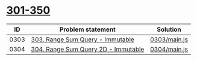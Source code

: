# [301-350](https://leetcode.com/problemset/all/#page-8)


| ID   | Problem statement                                                                                  | Solution                     |
|------|----------------------------------------------------------------------------------------------------|------------------------------|
| 0303 | [303. Range Sum Query - Immutable](https://leetcode.com/problems/range-sum-query-immutable/)       | [0303/main.js](0303/main.js) |
| 0304 | [304. Range Sum Query 2D - Immutable](https://leetcode.com/problems/range-sum-query-2d-immutable/) | [0304/main.js](0304/main.js) |

